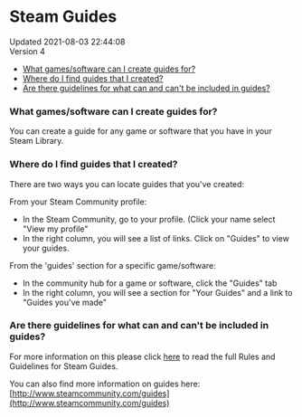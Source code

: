 # Steam Guides
Updated 2021-08-03 22:44:08  
Version 4  

* [What games/software can I create guides for?](#what)
* [Where do I find guides that I created?](#where)
* [Are there guidelines for what can and can't be included in guides?](#content)
  
  
### What games/software can I create guides for?
You can create a guide for any game or software that you have in your Steam Library.  
  
  
### Where do I find guides that I created?
There are two ways you can locate guides that you've created:  
  
From your Steam Community profile:  
* In the Steam Community, go to your profile. (Click your name select "View my profile"
* In the right column, you will see a list of links. Click on "Guides" to view your guides.
  
From the 'guides' section for a specific game/software:  
  
* In the community hub for a game or software, click the "Guides" tab
* In the right column, you will see a section for "Your Guides" and a link to "Guides you've made"
  
### Are there guidelines for what can and can't be included in guides?
For more information on this please click [here](https://help.steampowered.com/en/faqs/view/6862-8119-C23E-EA7B) to read the full Rules and Guidelines for Steam Guides.  
  
You can also find more information on guides here: [http://www.steamcommunity.com/guides](http://www.steamcommunity.com/guides)